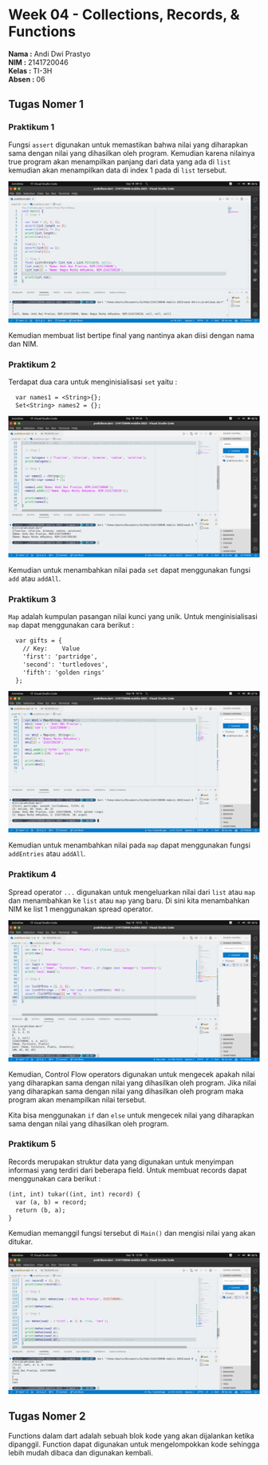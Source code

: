 # Week 04 - Collections, Records, & Functions

**Nama :** Andi Dwi Prastyo<br>
**NIM :** 2141720046<br>
**Kelas :** TI-3H<br>
**Absen :** 06

## Tugas Nomer 1

### Praktikum 1

Fungsi `assert` digunakan untuk memastikan bahwa nilai yang diharapkan sama dengan nilai yang dihasilkan oleh program. Kemudian karena nilainya true program akan menampilkan panjang dari data yang ada di `list` kemudian akan menampilkan data di index 1 pada di `list` tersebut.

![image](./docs/img/p1.png)

Kemudian membuat list bertipe final yang nantinya akan diisi dengan nama dan NIM.

### Praktikum 2

Terdapat dua cara untuk menginisialisasi `set` yaitu : 

``` 
  var names1 = <String>{};
  Set<String> names2 = {};
```

![image](./docs/img/p2.png)

Kemudian untuk menambahkan nilai pada `set` dapat menggunakan fungsi `add` atau `addAll`.

### Praktikum 3

`Map` adalah kumpulan pasangan nilai kunci yang unik. Untuk menginisialisasi `map` dapat menggunakan cara berikut :

```
  var gifts = {
	// Key:    Value
	'first': 'partridge',
	'second': 'turtledoves',
	'fifth': 'golden rings'
  };
```

![image](./docs/img/p3.png)

Kemudian untuk menambahkan nilai pada `map` dapat menggunakan fungsi `addEntries` atau `addAll`.

### Praktikum 4

Spread operator `...` digunakan untuk mengeluarkan nilai dari `list` atau `map` dan menambahkan ke `list` atau `map` yang baru. Di sini kita menambahkan NIM ke list 1 menggunakan spread operator.

![image](./docs/img/p4.png)

Kemudian, Control Flow operators digunakan untuk mengecek apakah nilai yang diharapkan sama dengan nilai yang dihasilkan oleh program. Jika nilai yang diharapkan sama dengan nilai yang dihasilkan oleh program maka program akan menampilkan nilai tersebut.

Kita bisa menggunakan `if` dan `else` untuk mengecek nilai yang diharapkan sama dengan nilai yang dihasilkan oleh program.

### Praktikum 5

Records merupakan struktur data yang digunakan untuk menyimpan informasi yang terdiri dari beberapa field. Untuk membuat records dapat menggunakan cara berikut :

```
(int, int) tukar((int, int) record) {
  var (a, b) = record;
  return (b, a);
}
```
Kemudian memanggil fungsi tersebut di `Main()` dan mengisi nilai yang akan ditukar.

![image](./docs/img/p5.png)

## Tugas Nomer 2

Functions dalam dart adalah sebuah blok kode yang akan dijalankan ketika dipanggil. Function dapat digunakan untuk mengelompokkan kode sehingga lebih mudah dibaca dan digunakan kembali.
